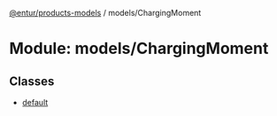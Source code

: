 [@entur/products-models](../README.md) / models/ChargingMoment

# Module: models/ChargingMoment

## Classes

- [default](../classes/models_ChargingMoment.default.md)
